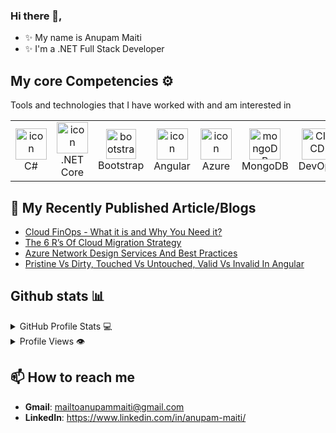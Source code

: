 
### Hi there 👋,

- ✨ My name is Anupam Maiti
- ✨ I'm a .NET Full Stack Developer

## My core Competencies ⚙️

Tools and technologies that I have worked with and am interested in
<table>
  <tr>
    <td align="center">
        <img src="https://techstack-generator.vercel.app/csharp-icon.svg" alt="icon" width="50" height="50" />
      <br>C#
    </td>
    <td align="center">
      <a href="#macropower-tech">
        <img src="https://user-images.githubusercontent.com/25181517/121405754-b4f48f80-c95d-11eb-8893-fc325bde617f.png" alt="icon" width="50" height="50" />
      </a>
      <br>.NET Core
    </td>
        <td align="center">
        <img src="https://skillicons.dev/icons?i=bootstrap" width="48" height="48" alt="bootstrap" />
      <br>Bootstrap
    </td>
    <td align="center">
        <img src="https://user-images.githubusercontent.com/25181517/183890595-779a7e64-3f43-4634-bad2-eceef4e80268.png" alt="icon" width="50" height="50" />
      <br>Angular
    </td>
    <td align="center">
        <img src="https://user-images.githubusercontent.com/25181517/183911544-95ad6ba7-09bf-4040-ac44-0adafedb9616.png" alt="icon" width="50" height="50" />
      <br>Azure
    </td>
   <td align="center">
      <img height="50" src="https://user-images.githubusercontent.com/25181517/182884177-d48a8579-2cd0-447a-b9a6-ffc7cb02560e.png" alt="mongoDB" title="mongoDB" />
      <br>MongoDB
    </td>
    <td align="center">
       <img height="50" src="https://user-images.githubusercontent.com/25181517/183868728-b2e11072-00a5-47e2-8a4e-4ebbb2b8c554.png" alt="CI/CD" title="CI/CD" />
      <br>DevOps
    </td>
    <td align="center">
        <img src="https://user-images.githubusercontent.com/25181517/117207330-263ba280-adf4-11eb-9b97-0ac5b40bc3be.png" width="50" height="50" alt="Docker" />
      <br>Docker
    </td>
    <td align="center">
        <img src="https://user-images.githubusercontent.com/25181517/182534006-037f08b5-8e7b-4e5f-96b6-5d2a5558fa85.png" width="50" height="50" alt="Kubernetes" />
      <br>Kubernetes
    </td>
    <td align="center">
        <img src="https://user-images.githubusercontent.com/25181517/183345121-36788a6e-5462-424a-be67-af1ebeda79a2.png" alt="icon" width="50" height="50" />
      <br>Terraform
    </td>
  </tr>
</table>

## 📜 My Recently Published Article/Blogs
- [Cloud FinOps - What it is and Why You Need it?](https://www.c-sharpcorner.com/article/cloud-finops-what-it-is-and-why-you-need-it/)
- [The 6 R’s Of Cloud Migration Strategy](https://www.c-sharpcorner.com/article/the-6-rs-of-cloud-migration-strategy/)
- [Azure Network Design Services And Best Practices](https://www.c-sharpcorner.com/article/azure-network-design-services-and-best-practices/)
- [Pristine Vs Dirty, Touched Vs Untouched, Valid Vs Invalid In Angular](https://www.c-sharpcorner.com/article/pristine-vs-dirty-touched-vs-untouched-valid-vs-invalid-in-angular/)

## Github stats 📊

<details>
  <summary>GitHub Profile Stats 💻</summary>
  <br/>
    <a href="https://github.com/dynamicanupam/github-readme-stats"><img alt="rzashakeri's Github Stats" src="https://github-readme-stats.vercel.app/api/?username=dynamicanupam&show_icons=true&count_private=true&theme=default&hide_border=true&bg_color=fff&title_color=00E676&icon_color=00E676" height="192px"/></a>
  <a href="https://github.com/dynamicanupam/github-readme-stats"><img alt="rzashakeri's Top Languages" src="https://github-readme-stats.vercel.app/api/top-langs/?username=dynamicanupam&langs_count=8&layout=compact&theme=default&hide_border=true&bg_color=fff&title_color=000&icon_color=000&hide=Jupyter%20Notebook" height="192px"/></a>
  <br/>
</details>

<details>
  <summary>Profile Views 👁️</summary>
  <br/>
  <img src="https://komarev.com/ghpvc/?username=dynamicanupam&label=PROFILE+VIEWS&style=for-the-badge&color=brightgreen">
</details>

## 📫 How to reach me

- **Gmail**: mailtoanupammaiti@gmail.com
- **LinkedIn**: https://www.linkedin.com/in/anupam-maiti/
